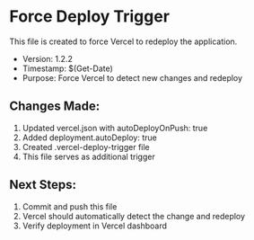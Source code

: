 # Force Deploy Trigger

This file is created to force Vercel to redeploy the application.

- Version: 1.2.2
- Timestamp: $(Get-Date)
- Purpose: Force Vercel to detect new changes and redeploy

## Changes Made:
1. Updated vercel.json with autoDeployOnPush: true
2. Added deployment.autoDeploy: true
3. Created .vercel-deploy-trigger file
4. This file serves as additional trigger

## Next Steps:
1. Commit and push this file
2. Vercel should automatically detect the change and redeploy
3. Verify deployment in Vercel dashboard
